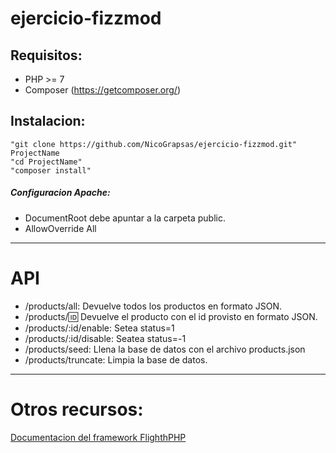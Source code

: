 # ejercicio-fizzmod

## Requisitos:
- PHP >= 7
- Composer (https://getcomposer.org/)

## Instalacion:
`"git clone https://github.com/NicoGrapsas/ejercicio-fizzmod.git" ProjectName`  
`"cd ProjectName"`  
`"composer install"`  
##### Configuracion Apache:
 - DocumentRoot debe apuntar a la carpeta public.
 - AllowOverride All

***

# API

- /products/all: Devuelve todos los productos en formato JSON.
- /products/:id: Devuelve el producto con el id provisto en formato JSON.
- /products/:id/enable: Setea status=1
- /products/:id/disable: Seatea status=-1
- /products/seed: Llena la base de datos con el archivo products.json
- /products/truncate: Limpia la base de datos.

***

# Otros recursos:

[Documentacion del framework FlighthPHP](http://flightphp.com/)


